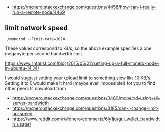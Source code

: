 - https://monero.stackexchange.com/questions/4458/how-can-i-really-run-a-remote-node/4469

## limit network speed

`./monerod --limit-rate=1024`

These values correspond to kB/s, so the above example specifies a one megabyte per second bandwidth limit.

https://www.antanst.com/blog/2015/05/22/setting-up-a-full-monero-node-in-ubuntu-14.04/

I would suggest setting your upload limit to something slow like 10 KB/s. Setting it to 0 would make it hard (maybe even impossible!) for you to find other peers to download from.

- https://monero.stackexchange.com/questions/3460/monerod-using-all-server-bandwidth
- https://monero.stackexchange.com/questions/3185/can-i-change-limit-up-speed
- https://www.reddit.com/r/Monero/comments/6ly1jq/gui_wallet_bandwidth_usage/
